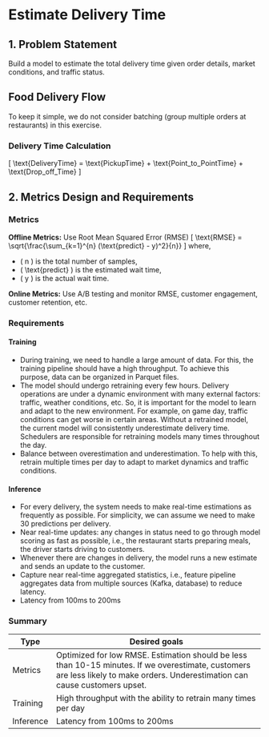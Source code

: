 # Estimate Delivery Time

## 1. Problem Statement
Build a model to estimate the total delivery time given order details, market conditions, and traffic status.

## Food Delivery Flow
To keep it simple, we do not consider batching (group multiple orders at restaurants) in this exercise.

### Delivery Time Calculation
\[ \text{DeliveryTime} = \text{PickupTime} + \text{Point\_to\_PointTime} + \text{Drop\_off\_Time} \]

## 2. Metrics Design and Requirements

### Metrics

**Offline Metrics:** Use Root Mean Squared Error (RMSE)
\[ \text{RMSE} = \sqrt{\frac{\sum_{k=1}^{n} (\text{predict} - y)^2}{n}} \]
where,
- \( n \) is the total number of samples,
- \( \text{predict} \) is the estimated wait time,
- \( y \) is the actual wait time.

**Online Metrics:** Use A/B testing and monitor RMSE, customer engagement, customer retention, etc.

### Requirements

#### Training
- During training, we need to handle a large amount of data. For this, the training pipeline should have a high throughput. To achieve this purpose, data can be organized in Parquet files.
- The model should undergo retraining every few hours. Delivery operations are under a dynamic environment with many external factors: traffic, weather conditions, etc. So, it is important for the model to learn and adapt to the new environment. For example, on game day, traffic conditions can get worse in certain areas. Without a retrained model, the current model will consistently underestimate delivery time. Schedulers are responsible for retraining models many times throughout the day.
- Balance between overestimation and underestimation. To help with this, retrain multiple times per day to adapt to market dynamics and traffic conditions.

#### Inference
- For every delivery, the system needs to make real-time estimations as frequently as possible. For simplicity, we can assume we need to make 30 predictions per delivery.
- Near real-time updates: any changes in status need to go through model scoring as fast as possible, i.e., the restaurant starts preparing meals, the driver starts driving to customers.
- Whenever there are changes in delivery, the model runs a new estimate and sends an update to the customer.
- Capture near real-time aggregated statistics, i.e., feature pipeline aggregates data from multiple sources (Kafka, database) to reduce latency.
- Latency from 100ms to 200ms

### Summary
| Type      | Desired goals                                                                                                                                       |
|-----------|-----------------------------------------------------------------------------------------------------------------------------------------------------|
| Metrics   | Optimized for low RMSE. Estimation should be less than 10-15 minutes. If we overestimate, customers are less likely to make orders. Underestimation can cause customers upset. |
| Training  | High throughput with the ability to retrain many times per day                                                                                      |
| Inference | Latency from 100ms to 200ms                                                                                                                         |

